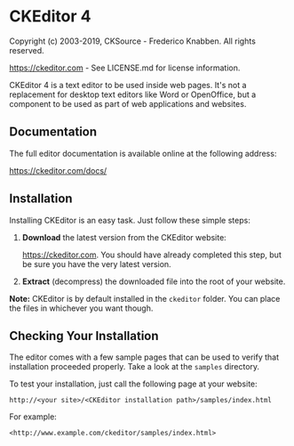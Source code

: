 # CKEditor 4

Copyright (c) 2003-2019, CKSource - Frederico Knabben. All rights reserved.

<https://ckeditor.com> - See LICENSE.md for license information.

CKEditor 4 is a text editor to be used inside web pages. It's not a replacement
for desktop text editors like Word or OpenOffice, but a component to be used as
part of web applications and websites.

## Documentation

The full editor documentation is available online at the following address:

<https://ckeditor.com/docs/>

## Installation

Installing CKEditor is an easy task. Just follow these simple steps:

1.  **Download** the latest version from the CKEditor website:

    <https://ckeditor.com>. You should have already completed this step, but be
    sure you have the very latest version.

2.  **Extract** (decompress) the downloaded file into the root of your website.

**Note:** CKEditor is by default installed in the `ckeditor` folder. You can
place the files in whichever you want though.

## Checking Your Installation

The editor comes with a few sample pages that can be used to verify that
installation proceeded properly. Take a look at the `samples` directory.

To test your installation, just call the following page at your website:

    http://<your site>/<CKEditor installation path>/samples/index.html

For example:

    <http://www.example.com/ckeditor/samples/index.html>
